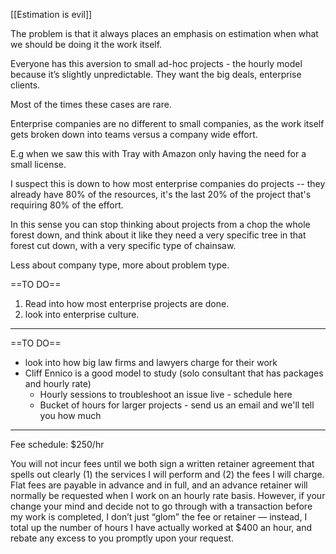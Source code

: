 


[[Estimation is evil]]

The problem is that it always places an emphasis on estimation when what we should be doing it the work itself.

Everyone has this aversion to small ad-hoc projects - the hourly model because it’s slightly unpredictable. They want the big deals, enterprise clients. 

Most of the times these cases are rare. 

Enterprise companies are no different to small companies, as the work itself gets broken down into teams versus a company wide effort.

E.g when we saw this with Tray with Amazon only having the need for a small license.

I suspect this is down to how most enterprise companies do projects -- they already have 80% of the resources, it's the last 20% of the project that's requiring 80% of the effort.

In this sense you can stop thinking about projects from a chop the whole forest down, and think about it like they need a very specific tree in that forest cut down, with a very specific type of chainsaw.

Less about company type, more about problem type.

==TO DO==

1. Read into how most enterprise projects are done. 
2. look into enterprise culture.


---


==TO DO==

- look into how big law firms and lawyers charge for their work
- Cliff Ennico is a good model to study (solo consultant that has packages and hourly rate)
	- Hourly sessions to troubleshoot an issue live - schedule here
	- Bucket of hours for larger projects - send us an email and we'll tell you how much


---

Fee schedule: $250/hr

You will not incur fees until we both sign a written retainer agreement that spells out clearly (1) the services I will perform and (2) the fees I will charge. Flat fees are payable in advance and in full, and an advance retainer will normally be requested when I work on an hourly rate basis. However, if your change your mind and decide not to go through with a transaction before my work is completed, I don’t just “glom” the fee or retainer — instead, I total up the number of hours I have actually worked at $400 an hour, and rebate any excess to you promptly upon your request.
